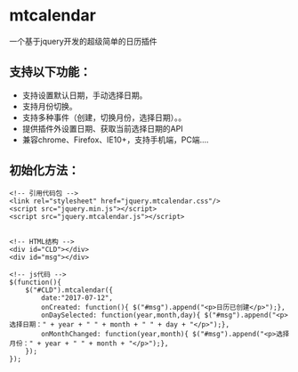 # mtcalendar
一个基于jquery开发的超级简单的日历插件

## 支持以下功能：

- 支持设置默认日期，手动选择日期。
- 支持月份切换。
- 支持多种事件（创建，切换月份，选择日期）。。
- 提供插件外设置日期、获取当前选择日期的API
- 兼容chrome、Firefox、IE10+，支持手机端，PC端....


## 初始化方法：
```
<!-- 引用代码包 -->
<link rel="stylesheet" href="jquery.mtcalendar.css"/>
<script src="jquery.min.js"></script>
<script src="jquery.mtcalendar.js"></script>


<!-- HTML结构 -->
<div id="CLD"></div>
<div id="msg"></div>

<!-- js代码 -->
$(function(){
    $("#CLD").mtcalendar({
        date:"2017-07-12",
        onCreated: function(){ $("#msg").append("<p>日历已创建</p>");},
        onDaySelected: function(year,month,day){ $("#msg").append("<p>选择日期：" + year + " " + month + " " + day + "</p>");},
        onMonthChanged: function(year,month){ $("#msg").append("<p>选择月份：" + year + " " + month + "</p>");},
    });
});



```

